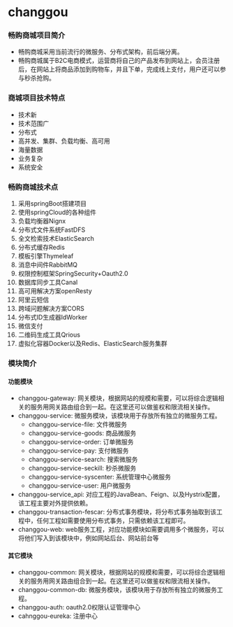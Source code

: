 # changgou
### 畅购商城项目简介

- 畅购商城采用当前流行的微服务、分布式架构，前后端分离。
- 畅购商城属于B2C电商模式，运营商将自己的产品发布到网站上，会员注册后，在网站上将商品添加到购物车，并且下单，完成线上支付，用户还可以参与秒杀抢购。

### 商城项目技术特点

- 技术新
- 技术范围广
- 分布式
- 高并发、集群、负载均衡、高可用
- 海量数据
- 业务复杂
- 系统安全

### 畅购商城技术点

1. 采用springBoot搭建项目
2. 使用springCloud的各种组件
3. 负载均衡器Nignx
4. 分布式文件系统FastDFS
5. 全文检索技术ElasticSearch
6. 分布式缓存Redis
7. 模板引擎Thymeleaf
8. 消息中间件RabbitMQ
9. 权限控制框架SpringSecurity+Oauth2.0
10. 数据库同步工具Canal
11. 高可用解决方案openResty
12. 阿里云短信
13. 跨域问题解决方案CORS
14. 分布式ID生成器IdWorker
15. 微信支付
16. 二维码生成工具Qrious
17. 虚拟化容器Docker以及Redis、ElasticSearch服务集群

### 模块简介

#### 功能模块

- changgou-gateway: 网关模块，根据网站的规模和需要，可以将综合逻辑相关的服务用网关路由组合到一起。在这里还可以做鉴权和限流相关操作。
- changgou-service: 微服务模块，该模块用于存放所有独立的微服务工程。
  - changgou-service-file: 文件微服务
  - changgou-service-goods: 商品微服务
  - changgou-service-order: 订单微服务
  - changgou-service-pay: 支付微服务
  - changgou-service-search: 搜索微服务
  - changgou-service-seckill: 秒杀微服务
  - changgou-service-syscenter: 系统管理中心微服务
  - changgou-service-user: 用户微服务
- changgou-service_api: 对应工程的JavaBean、Feign、以及Hystrix配置，该工程主要对外提供依赖。
- changgou-transaction-fescar: 分布式事务模块，将分布式事务抽取到该工程中，任何工程如需要使用分布式事务，只需依赖该工程即可。
- changgou-web: web服务工程，对应功能模块如需要调用多个微服务，可以将他们写入到该模块中，例如网站后台、网站前台等

#### 其它模块

- changgou-common: 网关模块，根据网站的规模和需要，可以将综合逻辑相关的服务用网关路由组合到一起。在这里还可以做鉴权和限流相关操作。
- changgou-common-db: 微服务模块，该模块用于存放所有独立的微服务工程。
- changgou-auth: oauth2.0权限认证管理中心
- cahnggou-eureka: 注册中心